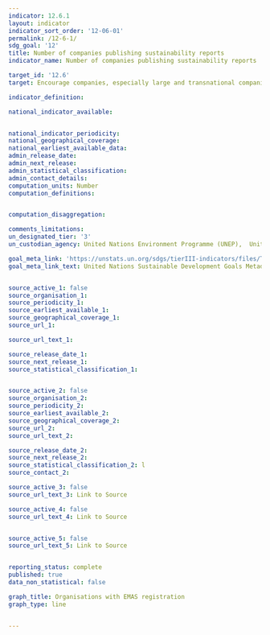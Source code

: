 ```yaml
---
indicator: 12.6.1
layout: indicator
indicator_sort_order: '12-06-01'
permalink: /12-6-1/
sdg_goal: '12'
title: Number of companies publishing sustainability reports
indicator_name: Number of companies publishing sustainability reports

target_id: '12.6'
target: Encourage companies, especially large and transnational companies, to adopt sustainable practices and to integrate sustainability information into their reporting cycle

indicator_definition:

national_indicator_available:


national_indicator_periodicity:
national_geographical_coverage:
national_earliest_available_data:
admin_release_date:
admin_next_release:
admin_statistical_classification:
admin_contact_details:
computation_units: Number
computation_definitions:


computation_disaggregation:

comments_limitations:
un_designated_tier: '3'
un_custodian_agency: United Nations Environment Programme (UNEP),  United Nations Conference on Trade and Development (UNCTAD)

goal_meta_link: 'https://unstats.un.org/sdgs/tierIII-indicators/files/Tier3-12-06-01.pdf'
goal_meta_link_text: United Nations Sustainable Development Goals Metadata


source_active_1: false
source_organisation_1:
source_periodicity_1:
source_earliest_available_1:
source_geographical_coverage_1:
source_url_1:

source_url_text_1:

source_release_date_1:
source_next_release_1:
source_statistical_classification_1:


source_active_2: false
source_organisation_2:
source_periodicity_2:
source_earliest_available_2:
source_geographical_coverage_2:
source_url_2:
source_url_text_2:

source_release_date_2:
source_next_release_2:
source_statistical_classification_2: l
source_contact_2:

source_active_3: false
source_url_text_3: Link to Source

source_active_4: false
source_url_text_4: Link to Source


source_active_5: false
source_url_text_5: Link to Source


reporting_status: complete
published: true
data_non_statistical: false

graph_title: Organisations with EMAS registration
graph_type: line


---
```

